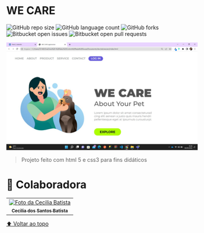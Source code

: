 # WE CARE 

<!---Esses são exemplos. Veja https://shields.io para outras pessoas ou para personalizar este conjunto de escudos. Você pode querer incluir dependências, status do projeto e informações de licença aqui--->

![GitHub repo size](https://img.shields.io/github/repo-size/iuricode/README-template?style=for-the-badge)
![GitHub language count](https://img.shields.io/github/languages/count/iuricode/README-template?style=for-the-badge)
![GitHub forks](https://img.shields.io/github/forks/iuricode/README-template?style=for-the-badge)
![Bitbucket open issues](https://img.shields.io/bitbucket/issues/iuricode/README-template?style=for-the-badge)
![Bitbucket open pull requests](https://img.shields.io/bitbucket/pr-raw/iuricode/README-template?style=for-the-badge)

<img src="./WhatsApp Image 2022-05-06 at 16.26.38.jpeg" alt="exemplo imagem">

> Projeto feito com html 5 e css3 para fins didáticos 






# 🤝 Colaboradora



<table>
  <tr>
    <td align="center">
      <a href="#">
        <img src="../ftperfil/WhatsApp Image 2022-05-17 at 13.23.34.jpeg" width="100px;" alt="Foto da Cecilia Batista "/><br>
        <sub>
          <b>Cecilia dos Santos Batista </b>
        </sub>
      </a>
    </td>
   
    
  </tr>
</table>



[⬆ Voltar ao topo](#Wecare)<br>
